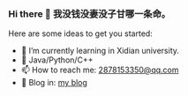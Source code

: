 ### Hi there 👋 我没钱没妻没子甘哪一条命。

<!--
**cddorz/cddorz** is a ✨ _special_ ✨ repository because its `README.md` (this file) appears on your GitHub profile.

Here are some ideas to get you started:

- 🔭 I’m currently working on ...
- 🌱 I’m currently learning ...
- 👯 I’m looking to collaborate on ...
- 🤔 I’m looking for help with ...
- 💬 Ask me about ...
- 📫 How to reach me: ...
- 😄 Pronouns: ...
- ⚡ Fun fact: ...
-->

Here are some ideas to get you started:
- 🌱 I’m currently learning in Xidian university.
- 🤔 Java/Python/C++
- 📫 How to reach me: 2878153350@qq.com
- 👯 Blog in: [my blog]("www.hlyblog.site")
